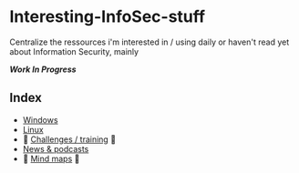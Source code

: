 # Interesting-InfoSec-stuff
Centralize the ressources i'm interested in / using daily or haven't read yet about Information Security, mainly

*__Work In Progress__*


## Index
* [Windows](https://github.com/B0redNab/Interesting-InfoSec-stuff/blob/master/docs/systems/Windows/windows.md)
* [Linux](https://github.com/B0redNab/Interesting-InfoSec-stuff/blob/master/docs/systems/Linux/linux.md)
* :dart: [Challenges / training](https://github.com/B0redNab/Interesting-InfoSec-stuff/blob/master/docs/challenges/challenges-websites.md) :dart:
* [News & podcasts](https://github.com/B0redNab/Interesting-InfoSec-stuff/blob/master/docs/news/news.md)
* :scroll: [Mind maps](https://github.com/B0redNab/Interesting-InfoSec-stuff/blob/master/docs/mindmaps/mindmaps.md) :scroll:
